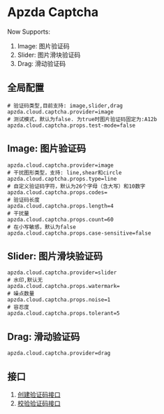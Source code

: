 # Apzda Captcha

Now Supports:

1. Image: 图片验证码
2. Slider: 图片滑块验证码
3. Drag: 滑动验证码

## 全局配置

```properties
# 验证码类型,目前支持: image,slider,drag
apzda.cloud.captcha.provider=image
# 测试模式，默认为false. 为true时图片验证码固定为:A12b
apzda.cloud.captcha.props.test-mode=false
```

## Image: 图片验证码

```properties
apzda.cloud.captcha.provider=image
# 干扰图形类型，支持: line,shear和circle
apzda.cloud.captcha.props.type=line
# 自定义验证码字符，默认为26个字母（含大写）和10数字
apzda.cloud.captcha.props.codes=
# 验证码长度
apzda.cloud.captcha.props.length=4
# 干扰量
apzda.cloud.captcha.props.count=60
# 在小写敏感，默认为false
apzda.cloud.captcha.props.case-sensitive=false
```

## Slider: 图片滑块验证码

```properties
apzda.cloud.captcha.provider=slider
# 水印,默认无
apzda.cloud.captcha.props.watermark=
# 噪点数量
apzda.cloud.captcha.props.noise=1
# 容忍度
apzda.cloud.captcha.props.tolerant=5
```

## Drag: 滑动验证码

```properties
apzda.cloud.captcha.provider=drag
```

## 接口

1. [创建验证码接口](https://github.com/apzda/captcha/blob/6b09aadb23025eef4338c0f953ae6c28d057b1ec/captcha-proto/src/main/proto/captcha.proto#L44)
2. [校验验证码接口](https://github.com/apzda/captcha/blob/6b09aadb23025eef4338c0f953ae6c28d057b1ec/captcha-proto/src/main/proto/captcha.proto#L45)
